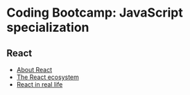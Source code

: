 # Coding Bootcamp: JavaScript specialization
## React
* [About React](react/about.md)
* [The React ecosystem](react/ecosystem.md)
* [React in real life](react/real-life.md)
